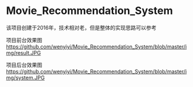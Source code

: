 # Movie_Recommendation_System
该项目创建于2016年，技术相对老，但是整体的实现思路可以参考

项目前台效果图
https://github.com/wenyiyi/Movie_Recommendation_System/blob/master/img/result.JPG

项目后台效果图
https://github.com/wenyiyi/Movie_Recommendation_System/blob/master/img/system.JPG
